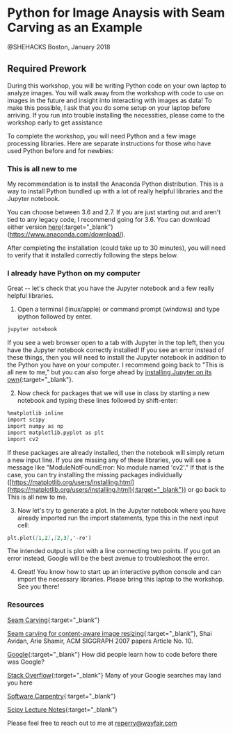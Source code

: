 # Python for Image Anaysis with Seam Carving as an Example

@SHEHACKS Boston, January 2018

## Required Prework
During this workshop, you will be writing Python code on your own laptop to analyze images. You will walk away from the workshop with code to use on images in the future and insight into interacting with images as data! To make this possible, I ask that you do some setup on your laptop before arriving. If you run into trouble installing the necessities, please come to the workshop early to get assistance

To complete the workshop, you will need Python and a few image processing libraries. Here are separate instructions for those who have used Python before and for newbies: 

### This is all new to me
My recommendation is to install the Anaconda Python distribution. This is a way to install Python bundled up with a lot of really helpful libraries and the Jupyter notebook.

You can choose between 3.6 and 2.7. If you are just starting out and aren't tied to any legacy code, I recommend going for 3.6. You can download either version [here](https://www.anaconda.com/download/){:target="_blank"} (https://www.anaconda.com/download/).

After completing the installation (could take up to 30 minutes), you will need to verify that it installed correctly following the steps below.


### I already have Python on my computer
Great -- let's check that you have the Jupyter notebook and a few really helpful libraries.

1. Open a terminal (linux/apple) or command prompt (windows) and type ipython followed by enter.
```markdown
jupyter notebook
```
If you see a web browser open to a tab with Jupyter in the top left, then you have the Jupyter notebook correctly installed! If you see an error instead of these things, then you will need to install the Jupyter notebook in addition to the Python you have on your computer. I recommend going back to "This is all new to me," but you can also forge ahead by [installing Jupyter on its own](http://jupyter.org/install.html){:target="_blank"}.

2. Now check for packages that we will use in class by starting a new notebook and typing these lines followed by shift-enter:
```markdown
%matplotlib inline
import scipy
import numpy as np
import matplotlib.pyplot as plt
import cv2
```
If these packages are already installed, then the notebook will simply return a new input line. If you are missing any of these libraries, you will see a message like "ModuleNotFoundError: No module named 'cv2'." If that is the case, you can try installing the missing packages individually ([https://matplotlib.org/users/installing.html](https://matplotlib.org/users/installing.html){:target="_blank"}) or go back to This is all new to me.

3. Now let's try to generate a plot. In the Jupyter notebook where you have already imported run the import statements, type this in the next input cell:
```markdown
plt.plot([1,2],[2,3],'-ro')
```
The intended output is plot with a line connecting two points. If you got an error instead, Google will be the best avenue to troubleshoot the error. 

4. Great! You know how to start up an interactive python console and can import the necessary libraries. Please bring this laptop to the workshop. See you there!

### Resources

[Seam Carving](https://en.wikipedia.org/wiki/Seam_carving){:target="_blank"}

[Seam carving for content-aware image resizing](https://inst.eecs.berkeley.edu/~cs194-26/fa16/hw/proj4-seamcarving/imret.pdf){:target="_blank"}, Shai Avidan, Arie Shamir, ACM SIGGRAPH 2007 papers Article No. 10.

[Google](https://www.google.com/){:target="_blank"} How did people learn how to code before there was Google?

[Stack Overflow](https://stackoverflow.com/){:target="_blank"} Many of your Google searches may land you here

[Software Carpentry](https://software-carpentry.org/){:target="_blank"}

[Scipy Lecture Notes](http://www.scipy-lectures.org/){:target="_blank"}

Please feel free to reach out to me at reperry@wayfair.com
